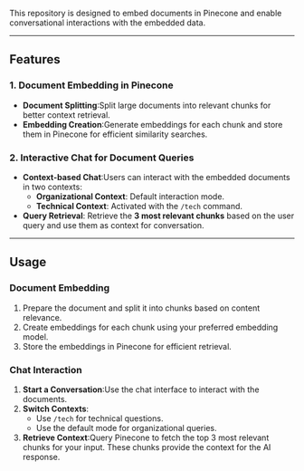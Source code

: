 This repository is designed to embed documents in Pinecone and enable conversational interactions with the embedded data.

---

## Features

### 1. Document Embedding in Pinecone

- **Document Splitting**:Split large documents into relevant chunks for better context retrieval.
- **Embedding Creation**:Generate embeddings for each chunk and store them in Pinecone for efficient similarity searches.

### 2. Interactive Chat for Document Queries

- **Context-based Chat**:Users can interact with the embedded documents in two contexts:
    - **Organizational Context**: Default interaction mode.
    - **Technical Context**: Activated with the `/tech` command.
- **Query Retrieval**: Retrieve the **3 most relevant chunks** based on the user query and use them as context for conversation.

---

## Usage

### Document Embedding

1. Prepare the document and split it into chunks based on content relevance.
2. Create embeddings for each chunk using your preferred embedding model.
3. Store the embeddings in Pinecone for efficient retrieval.

### Chat Interaction

1. **Start a Conversation**:Use the chat interface to interact with the documents.
2. **Switch Contexts**:
    - Use `/tech` for technical questions.
    - Use the default mode for organizational queries.
3. **Retrieve Context**:Query Pinecone to fetch the top 3 most relevant chunks for your input. These chunks provide the context for the AI response.